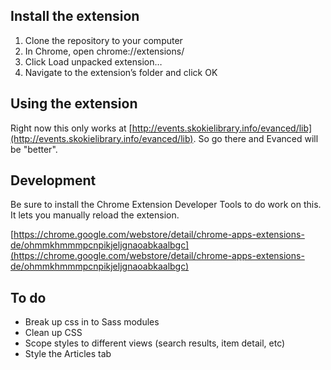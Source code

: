 ## Install the extension

1. Clone the repository to your computer
2. In Chrome, open chrome://extensions/
3. Click Load unpacked extension…
4. Navigate to the extension’s folder and click OK


## Using the extension

Right now this only works at [http://events.skokielibrary.info/evanced/lib](http://events.skokielibrary.info/evanced/lib). So go there and Evanced will be "better".

## Development

Be sure to install the Chrome Extension Developer Tools to do work on this. It lets you manually reload the extension.

[https://chrome.google.com/webstore/detail/chrome-apps-extensions-de/ohmmkhmmmpcnpikjeljgnaoabkaalbgc](https://chrome.google.com/webstore/detail/chrome-apps-extensions-de/ohmmkhmmmpcnpikjeljgnaoabkaalbgc)

## To do

- Break up css in to Sass modules
- Clean up CSS
- Scope styles to different views (search results, item detail, etc)
- Style the Articles tab
